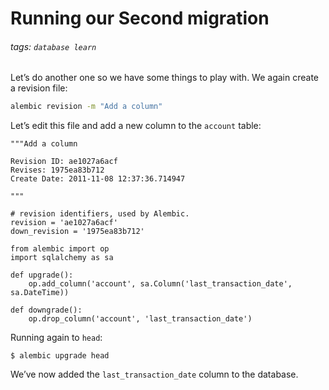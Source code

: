 # Running our Second migration
###### tags: `database learn`

Let’s do another one so we have some things to play with. We again create a revision file:
```cmd
alembic revision -m "Add a column"
```

Let’s edit this file and add a new column to the `account` table:
```python=
"""Add a column

Revision ID: ae1027a6acf
Revises: 1975ea83b712
Create Date: 2011-11-08 12:37:36.714947

"""

# revision identifiers, used by Alembic.
revision = 'ae1027a6acf'
down_revision = '1975ea83b712'

from alembic import op
import sqlalchemy as sa

def upgrade():
    op.add_column('account', sa.Column('last_transaction_date', sa.DateTime))

def downgrade():
    op.drop_column('account', 'last_transaction_date')
```

Running again to `head`:
```python=
$ alembic upgrade head
```

We’ve now added the `last_transaction_date` column to the database.

